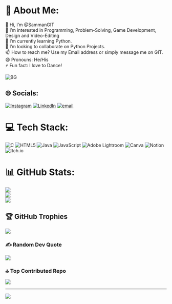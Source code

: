 # 💫 About Me:
👋 Hi, I’m @SammanGIT<br>👀 I’m interested in Programming, Problem-Solving, Game Development, Design and Video-Editing<br>🌱 I’m currently learning Python.<br>💞️ I’m looking to collaborate on Python Projects.<br>📫 How to reach me? Use my Email address or simply message me on GIT.<br>😄 Pronouns: He/His<br>⚡ Fun fact: I love to Dance!

![BG](https://github.com/user-attachments/assets/36d905e1-5e77-4413-ae9e-21040248aba8)

## 🌐 Socials:
[![Instagram](https://img.shields.io/badge/Instagram-%23E4405F.svg?logo=Instagram&logoColor=white)](https://instagram.com/samman.aryal) [![LinkedIn](https://img.shields.io/badge/LinkedIn-%230077B5.svg?logo=linkedin&logoColor=white)](https://linkedin.com/in/samman-aryal-64aa6735a) [![email](https://img.shields.io/badge/Email-D14836?logo=gmail&logoColor=white)](mailto:skilledsamman@gmail.com) 

# 💻 Tech Stack:
![C](https://img.shields.io/badge/c-%2300599C.svg?style=flat&logo=c&logoColor=white) ![HTML5](https://img.shields.io/badge/html5-%23E34F26.svg?style=flat&logo=html5&logoColor=white) ![Java](https://img.shields.io/badge/java-%23ED8B00.svg?style=flat&logo=openjdk&logoColor=white) ![JavaScript](https://img.shields.io/badge/javascript-%23323330.svg?style=flat&logo=javascript&logoColor=%23F7DF1E) ![Adobe Lightroom](https://img.shields.io/badge/Adobe%20Lightroom-31A8FF.svg?style=flat&logo=Adobe%20Lightroom&logoColor=white) ![Canva](https://img.shields.io/badge/Canva-%2300C4CC.svg?style=flat&logo=Canva&logoColor=white) ![Notion](https://img.shields.io/badge/Notion-%23000000.svg?style=flat&logo=notion&logoColor=white) ![Itch.io](https://img.shields.io/badge/Itch-%23FF0B34.svg?style=flat&logo=Itch.io&logoColor=white)
# 📊 GitHub Stats:
![](https://github-readme-stats.vercel.app/api?username=SammanGIT&theme=midnight-purple&hide_border=false&include_all_commits=false&count_private=false)<br/>
![](https://nirzak-streak-stats.vercel.app/?user=SammanGIT&theme=midnight-purple&hide_border=false)<br/>
![](https://github-readme-stats.vercel.app/api/top-langs/?username=SammanGIT&theme=midnight-purple&hide_border=false&include_all_commits=false&count_private=false&layout=compact)

## 🏆 GitHub Trophies
![](https://github-profile-trophy.vercel.app/?username=SammanGIT&theme=radical&no-frame=false&no-bg=true&margin-w=4)

### ✍️ Random Dev Quote
![](https://quotes-github-readme.vercel.app/api?type=horizontal&theme=radical)

### 🔝 Top Contributed Repo
![](https://github-contributor-stats.vercel.app/api?username=SammanGIT&limit=5&theme=dark&combine_all_yearly_contributions=true)

---
[![](https://visitcount.itsvg.in/api?id=SammanGIT&icon=0&color=0)](https://visitcount.itsvg.in)

<!-- Proudly created with GPRM ( https://gprm.itsvg.in ) -->
